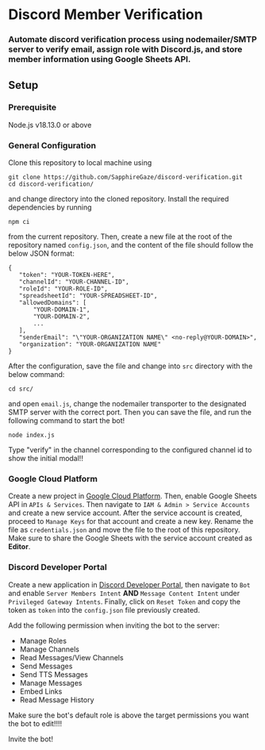 # Discord Member Verification

### Automate discord verification process using nodemailer/SMTP server to verify email, assign role with Discord.js, and store member information using Google Sheets API.

## **Setup**

### **Prerequisite**

Node.js v18.13.0 or above

### **General Configuration**

Clone this repository to local machine using 

```
git clone https://github.com/SapphireGaze/discord-verification.git
cd discord-verification/
```

and change directory into the cloned repository.
Install the required dependencies by running 

```
npm ci 
```

from the current repository.
Then, create a new file at the root of the repository named `config.json`, and the content of the file should follow the below JSON format:

```
{
   "token": "YOUR-TOKEN-HERE",
   "channelId": "YOUR-CHANNEL-ID",
   "roleId": "YOUR-ROLE-ID",
   "spreadsheetId": "YOUR-SPREADSHEET-ID",
   "allowedDomains": [
       "YOUR-DOMAIN-1",
       "YOUR-DOMAIN-2",
       ...
   ],
   "senderEmail": "\"YOUR-ORGANIZATION NAME\" <no-reply@YOUR-DOMAIN>",
   "organization": "YOUR-ORGANIZATION NAME"
}
```

After the configuration, save the file and change into `src` directory with the below command:

```
cd src/
```

and open `email.js`, change the nodemailer transporter to the designated SMTP server with the correct port.
Then you can save the file, and run the following command to start the bot! 

``` 
node index.js
```

Type "verify" in the channel corresponding to the configured channel id to show the initial modal!!

### **Google Cloud Platform**

Create a new project in [Google Cloud Platform](https://console.cloud.google.com/getting-started). Then, enable Google Sheets API in `APIs & Services`. Then navigate to `IAM & Admin > Service Accounts` and create a new service account. After the service account is created, proceed to `Manage Keys` for that account and create a new key. Rename the file as `credentials.json` and move the file to the root of this repository. Make sure to share the Google Sheets with the service account created as **Editor**.

### **Discord Developer Portal**

Create a new application in [Discord Developer Portal](https://discord.com/developers/applications), then navigate to `Bot` and enable `Server Members Intent` **AND** `Message Content Intent` under `Privileged Gateway Intents`. Finally, click on `Reset Token` and copy the token as `token` into the `config.json` file previously created.

Add the following permission when inviting the bot to the server:
- Manage Roles
- Manage Channels 
- Read Messages/View Channels                                                                        
- Send Messages
- Send TTS Messages
- Manage Messages
- Embed Links  
- Read Message History



Make sure the bot's default role is above the target permissions you want the bot to edit!!!!

Invite the bot!
